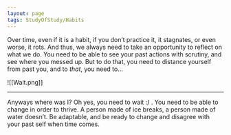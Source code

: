 ```yaml
---
layout: page
tags: StudyOfStudy/Habits 
---
```


Over time, even if it is a habit, if you don’t practice it, it stagnates, or even worse, it rots. And thus, we always need to take an opportunity to reflect on what we do. You need to be able to see your past actions with scrutiny, and see where you messed up. But to do that, you need to distance yourself from past you, and to *that*, you need to…

![[Wait.png]]

---

Anyways where was I? Oh yes, you need to wait :*)* . You need to be able to change in order to thrive. A person made of ice breaks, a person made of water doesn’t. Be adaptable, and be ready to change and disagree with your past self when time comes.
